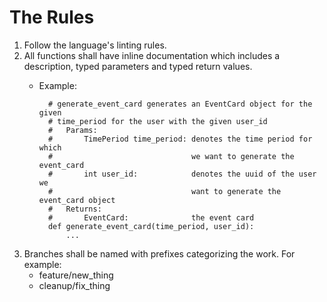 # The Rules

1. Follow the language's linting rules.
2. All functions shall have inline documentation which includes a description, typed parameters and typed return values.
    - Example:
            
            # generate_event_card generates an EventCard object for the given
            # time_period for the user with the given user_id
            #   Params:
            #       TimePeriod time_period: denotes the time period for which
            #                               we want to generate the event_card
            #       int user_id:            denotes the uuid of the user we 
            #                               want to generate the event_card object
            #   Returns:
            #       EventCard:              the event card
            def generate_event_card(time_period, user_id):
                ...
3. Branches shall be named with prefixes categorizing the work. For example:
    * feature/new_thing
    * cleanup/fix_thing
